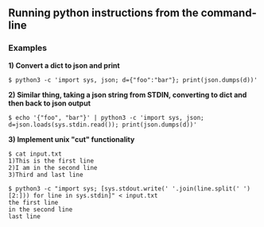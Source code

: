## Running python instructions from the command-line

### Examples
**1) Convert a dict to json and print**
```
$ python3 -c 'import sys, json; d={"foo":"bar"}; print(json.dumps(d))'
```

**2) Similar thing, taking a json string from STDIN, converting to dict and then back to json output**
```
$ echo '{"foo", "bar"}' | python3 -c 'import sys, json; d=json.loads(sys.stdin.read()); print(json.dumps(d))'
```

**3) Implement unix "cut" functionality**
```
$ cat input.txt
1)This is the first line
2)I am in the second line
3)Third and last line

$ python3 -c "import sys; [sys.stdout.write(' '.join(line.split(' ')[2:])) for line in sys.stdin]" < input.txt
the first line
in the second line
last line
```
